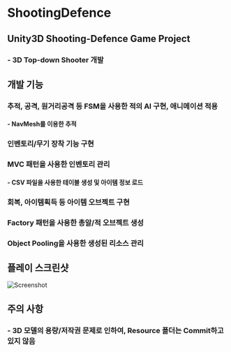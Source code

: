 # ShootingDefence

## Unity3D Shooting-Defence Game Project

### - 3D Top-down Shooter 개발

## 개발 기능
### 추적, 공격, 원거리공격 등 FSM을 사용한 적의 AI 구현, 애니메이션 적용
#### - NavMesh를 이용한 추적
### 인벤토리/무기 장착 기능 구현
### MVC 패턴을 사용한 인벤토리 관리
#### - CSV 파일을 사용한 테이블 생성 및 아이템 정보 로드
### 회복, 아이템획득 등 아이템 오브젝트 구현
### Factory 패턴을 사용한 총알/적 오브젝트 생성
### Object Pooling을 사용한 생성된 리소스 관리


## 플레이 스크린샷

![Screenshot](https://user-images.githubusercontent.com/30260233/172665111-e5cac1b2-6bb1-4b53-8b71-bb381216fdb3.PNG)

## 주의 사항

### - 3D 모델의 용량/저작권 문제로 인하여, Resource 폴더는 Commit하고 있지 않음
